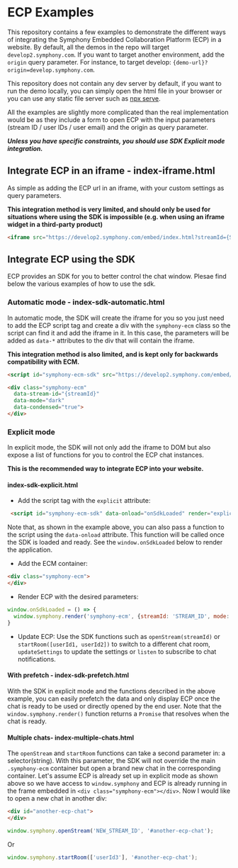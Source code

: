 # ECP Examples

This repository contains a few examples to demonstrate the different ways of integrating the Symphony Embedded Collaboration Platform (ECP) in a website.
By default, all the demos in the repo will target `develop2.symphony.com`. If you want to target another environment, add the `origin` query parameter.
For instance, to target develop: `{demo-url}?origin=develop.symphony.com`. 

This repository does not contain any dev server by default, if you want to run the demo locally, you can simply open the html file in your browser or you can use any static file server such as [npx serve](https://github.com/vercel/serve).

All the examples are slightly more complicated than the real implementation would be as they include a form to open ECP with the input parameters (stream ID / user IDs / user email) and the origin as query parameter.

***Unless you have specific constraints, you should use SDK Explicit mode integration.***

## Integrate ECP in an iframe - index-iframe.html
As simple as adding the ECP url in an iframe, with your custom settings as query parameters.

**This integration method is very limited, and should only be used for situations where using the SDK is impossible (e.g. when using an iframe widget in a third-party product)**
```html
<iframe src="https://develop2.symphony.com/embed/index.html?streamId={STREAM_ID}&mode=dark&condensed=true"></iframe>
```
## Integrate ECP using the SDK
ECP provides an SDK for you to better control the chat window. Plesae find below the various examples of how to use the sdk.

### Automatic mode - index-sdk-automatic.html
In automatic mode, the SDK will create the iframe for you so you just need to add the ECP script tag and create a div with the `symphony-ecm` class so the script can find it and add the iframe in it. 
In this case, the parameters will be added as `data-*` attributes to the div that will contain the iframe.

**This integration method is also limited, and is kept only for backwards compatibility with ECM.**
```html
<script id="symphony-ecm-sdk" src="https://develop2.symphony.com/embed/sdk.js"></script>
```
```html
<div class="symphony-ecm" 
  data-stream-id="{streamId}"
  data-mode="dark"
  data-condensed="true">
</div>
```

### Explicit mode 
In explicit mode, the SDK will not only add the iframe to DOM but also expose a list of functions for you to control the ECP chat instances.

**This is the recommended way to integrate ECP into your website.**

#### index-sdk-explicit.html
- Add the script tag with the `explicit` attribute:
```html 
 <script id="symphony-ecm-sdk" data-onload="onSdkLoaded" render="explicit" src="https://develop2.symphony.com/embed/sdk.js"></script>
```
Note that, as shown in the example above, you can also pass a function to the script using the `data-onload` attribute. This function will be called once the SDK is loaded and ready. See the `window.onSdkLoaded` below to render the application.
- Add the ECM container:
```html
<div class="symphony-ecm">
</div>
```
- Render ECP with the desired parameters:
```javascript
window.onSdkLoaded = () => {
  window.symphony.render('symphony-ecm', {streamId: 'STREAM_ID', mode:'dark', condensed: true})
}
```
- Update ECP: Use the SDK functions such as `openStream(streamId)` or `startRoom([userId1, userId2])` to switch to a different chat room, `updateSettings` to update the settings or `listen` to subscribe to chat notifications. 

#### With prefetch - index-sdk-prefetch.html
With the SDK in explicit mode and the functions described in the above example, you can easily prefetch the data and only display ECP once the chat is ready to be used or directly opened by the end user.
Note that the `window.symphony.render()` function returns a `Promise` that resolves when the chat is ready. 

#### Multiple chats- index-multiple-chats.html
The `openStream` and `startRoom` functions can take a second parameter in: a selector(string). With this parameter, the SDK will not override the main `.symphony-ecm` container but open a brand new chat in the corresponding container.
Let's assume ECP is already set up in explicit mode as shown above so we have access to `window.symphony` and ECP is already running in the frame embedded in `<div class="symphony-ecm"></div>`. 
Now I would like to open a new chat in another div: 
```html
<div id="another-ecp-chat">
</div>
```
```javascript
window.symphony.openStream('NEW_STREAM_ID', '#another-ecp-chat');
```
Or
```javascript
window.symphony.startRoom(['userId3'], '#another-ecp-chat');
```
